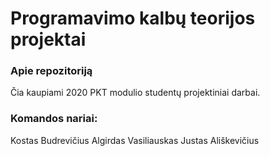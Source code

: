 ﻿# Programavimo kalbų teorijos projektai

### Apie repozitoriją

Čia kaupiami 2020 PKT modulio studentų projektiniai darbai.

### Komandos nariai:
Kostas Budrevičius
Algirdas Vasiliauskas
Justas Ališkevičius